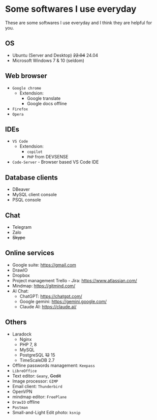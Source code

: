 # Some softwares I use everyday


These are some softwares I use everyday and I think they are helpful for you.
<!--more-->

## OS
- Ubuntu (Server and Desktop) ~~22.04~~ 24.04
- Microsoft Windows 7 & 10 (seldom)

## Web browser
- `Google chrome`
    - Extendsion:
        - Google translate
        - Google docs offline
- `Firefox`
- `Opera`

## IDEs
- `VS Code`
    - Extendsion:
        - `copilot`
        - `PHP` from DEVSENSE
- `Code-Server` - Browser based VS Code IDE

## Database clients
- DBeaver
- MySQL client console
- PSQL console

## Chat
- Telegram
- Zalo
- ~~Skype~~

## Online services
- Google suite: https://gmail.com
- DrawIO
- Dropbox
- Project management Trello - Jira: https://www.atlassian.com/
- Mindmap: https://gitmind.com/
- AI Chat:
    - ChatGPT: https://chatgpt.com/
    - Google gemini: https://gemini.google.com/
    - Claude AI: https://claude.ai/

## Others
- Laradock
    - Nginx
    - PHP 7, 8
    - MySQL
    - PostgreSQL ~~12~~ 15
    - TimeScaleDB 2.7
- Offline passwords management: `Keepass`
- `LibreOffice`
- Text editor: `Geany`, ~~Gedit~~
- Image processor: `GIMP`
- Email client: `Thunderbird` 
- OpenVPN
- mindmap editor: `FreePlane`
- `DrawIO` offline
- `Postman`
- Small-and-Light Edit photo: `ksnip`
